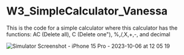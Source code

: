 # W3_SimpleCalculator_Vanessa
This is the code for a simple calculator where this calculator has the functions: AC (Delete all), C (Delete one"), %,/,X,+,-, and decimal

![Simulator Screenshot - iPhone 15 Pro - 2023-10-06 at 12 05 19](https://github.com/vanessachristie/W3_SimpleCalculator_Vanessa/assets/95264849/1c1843ae-9e4d-4ada-a998-a3364b96599f)
